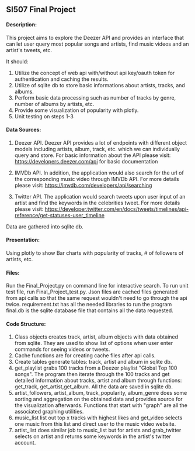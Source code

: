 ## SI507 Final Project


#### Description:

This project aims to explore the Deezer API and provides an interface that can let user query most popular songs and artists, find
music videos and an artist's tweets, etc. 

It should: 
1) Utilize the concept of web api with/without api key/oauth token for authentication and caching the results.
2) Utilize of sqlite db to store basic informations about artists, tracks, and albums. 
3) Perform basic data processing such as number of tracks by genre, number of albums by artists, etc. 
4) Provide some visualization of popularity with plotly.
5) Unit testing on steps 1-3


#### Data Sources: 

1) Deezer API. Deezer API provides a lot of endpoints with different object models including artists, album, track, etc. which we can individually query and store. 
For basic information about the API please visit: https://developers.deezer.com/api for basic documentation

2) IMVDb API. In addition, the application would also search for the url of the corresponding music video through IMVDb API. 
For more details please visit: https://imvdb.com/developers/api/searching

3) Twitter API. The application would search tweets upon user input of an artist and find the keywords in the celebrities tweet. 
For more details please visit: https://developer.twitter.com/en/docs/tweets/timelines/api-reference/get-statuses-user_timeline

Data are gathered into sqlite db.

#### Presentation:

Using plotly to show Bar charts with popularity of tracks, # of followers of artists, etc. 

#### Files:

Run the Final_Project.py on command line for interactive search. To run unit test file, run Final_Project_test.py.
Json files are cached files generated from api calls so that the same request wouldn't need to go through the api twice.
requirement.txt has all the needed libraries to run the program
final.db is the sqlite database file that contains all the data requested.

#### Code Structure:

1. Class objects creates track, artist, album objects with data obtained from sqlite. They are used to show list of options when user enter commands for seeing videos or tweets.
2. Cache functions are for creating cache files after api calls.
3. Create tables generate tables: track, artist and album in sqlite db.
4. get_playlist grabs 100 tracks from a Deezer playlist "Global Top 100 songs". The program then iterate through the 100 tracks and get detailed information about tracks, artist and album through functions: get_track, get_artist,get_album. All the data are saved in sqlite db.
5. artist_followers, artist_album, track_popularity, album_genre does some sorting and aggregation on the obtained data and provides source for the visualization afterwards. Functions that start with "graph" are all the associated graphing utilities.
6. music_list list out top x tracks with highest likes and get_video selects one music from this list and direct user to the music video website.
7. artist_list does similar job to music_list but for artists and grab_twitter selects on artist and returns some keywords in the artist's twitter account.



